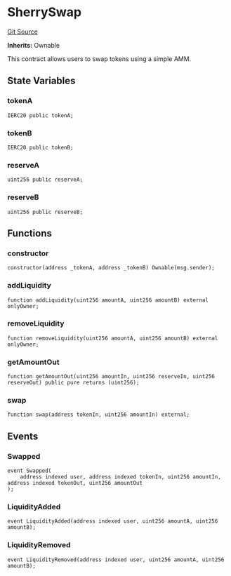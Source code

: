 # SherrySwap
[Git Source](https://github.com-smastropiero/SherryLabs/sherry-contracts/blob/ac3659d9daf69f5807477dfb4ad35c396dc00c1f/contracts/examples/wormhole/SherrySwap.sol)

**Inherits:**
Ownable

This contract allows users to swap tokens using a simple AMM.


## State Variables
### tokenA

```solidity
IERC20 public tokenA;
```


### tokenB

```solidity
IERC20 public tokenB;
```


### reserveA

```solidity
uint256 public reserveA;
```


### reserveB

```solidity
uint256 public reserveB;
```


## Functions
### constructor


```solidity
constructor(address _tokenA, address _tokenB) Ownable(msg.sender);
```

### addLiquidity


```solidity
function addLiquidity(uint256 amountA, uint256 amountB) external onlyOwner;
```

### removeLiquidity


```solidity
function removeLiquidity(uint256 amountA, uint256 amountB) external onlyOwner;
```

### getAmountOut


```solidity
function getAmountOut(uint256 amountIn, uint256 reserveIn, uint256 reserveOut) public pure returns (uint256);
```

### swap


```solidity
function swap(address tokenIn, uint256 amountIn) external;
```

## Events
### Swapped

```solidity
event Swapped(
    address indexed user, address indexed tokenIn, uint256 amountIn, address indexed tokenOut, uint256 amountOut
);
```

### LiquidityAdded

```solidity
event LiquidityAdded(address indexed user, uint256 amountA, uint256 amountB);
```

### LiquidityRemoved

```solidity
event LiquidityRemoved(address indexed user, uint256 amountA, uint256 amountB);
```

